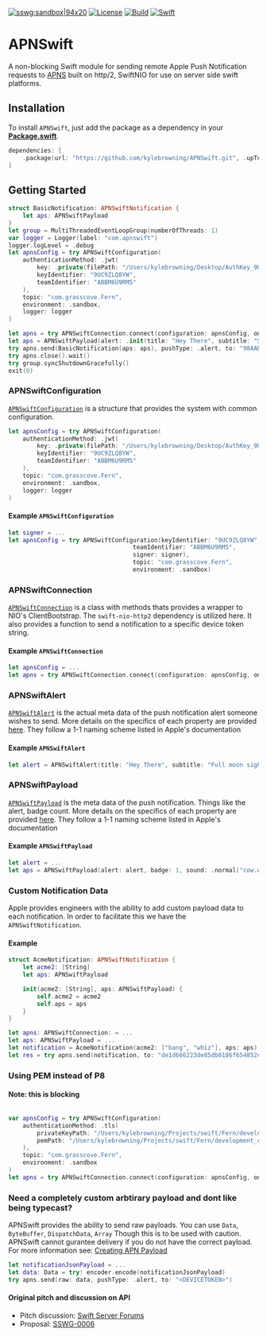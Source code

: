 [![sswg:sandbox|94x20](https://img.shields.io/badge/sswg-sandbox-lightgrey.svg)](https://github.com/swift-server/sswg/blob/master/process/incubation.md#sandbox-level)
[![License](https://img.shields.io/badge/License-Apache%202.0-yellow.svg)](https://www.apache.org/licenses/LICENSE-2.0.html)
[![Build](https://github.com/kylebrowning/APNSwift/workflows/test/badge.svg)](https://github.com/kylebrowning/APNSwift/actions)
[![Swift](https://img.shields.io/badge/Swift-5.2-brightgreen.svg?colorA=orange&colorB=4E4E4E)](https://swift.org)

# APNSwift

A non-blocking Swift module for sending remote Apple Push Notification requests to [APNS](https://developer.apple.com/documentation/usernotifications/setting_up_a_remote_notification_server) built on http/2, SwiftNIO for use on server side swift platforms.

## Installation

To install `APNSwift`, just add the package as a dependency in your [**Package.swift**](https://github.com/apple/swift-package-manager/blob/master/Documentation/PackageDescriptionV4.md#dependencies).

```swift
dependencies: [
    .package(url: "https://github.com/kylebrowning/APNSwift.git", .upToNextMinor(from: "1.3.0"))
]
```

## Getting Started

```swift
struct BasicNotification: APNSwiftNotification {
    let aps: APNSwiftPayload
}
let group = MultiThreadedEventLoopGroup(numberOfThreads: 1)
var logger = Logger(label: "com.apnswift")
logger.logLevel = .debug
let apnsConfig = try APNSwiftConfiguration(
    authenticationMethod: .jwt(
        key: .private(filePath: "/Users/kylebrowning/Desktop/AuthKey_9UC9ZLQ8YW.p8"),
        keyIdentifier: "9UC9ZLQ8YW",
        teamIdentifier: "ABBM6U9RM5"
    ),
    topic: "com.grasscove.Fern",
    environment: .sandbox,
    logger: logger
)

let apns = try APNSwiftConnection.connect(configuration: apnsConfig, on: group.next()).wait()
let aps = APNSwiftPayload(alert: .init(title: "Hey There", subtitle: "Subtitle", body: "Body"), hasContentAvailable: true)
try apns.send(BasicNotification(aps: aps), pushType: .alert, to: "98AAD4A2398DDC58595F02FA307DF9A15C18B6111D1B806949549085A8E6A55D").wait()
try apns.close().wait()
try group.syncShutdownGracefully()
exit(0)
```

### APNSwiftConfiguration

[`APNSwiftConfiguration`](https://github.com/kylebrowning/swift-nio-http2-apns/blob/master/Sources/APNSwift/APNSwiftConfiguration.swift) is a structure that provides the system with common configuration.

```swift
let apnsConfig = try APNSwiftConfiguration(
    authenticationMethod: .jwt(
        key: .private(filePath: "/Users/kylebrowning/Desktop/AuthKey_9UC9ZLQ8YW.p8"),
        keyIdentifier: "9UC9ZLQ8YW",
        teamIdentifier: "ABBM6U9RM5"
    ),
    topic: "com.grasscove.Fern",
    environment: .sandbox,
    logger: logger
)
```
#### Example `APNSwiftConfiguration`
```swift
let signer = ...
let apnsConfig = try APNSwiftConfiguration(keyIdentifier: "9UC9ZLQ8YW",
                                   teamIdentifier: "ABBM6U9RM5",
                                   signer: signer),
                                   topic: "com.grasscove.Fern",
                                   environment: .sandbox)
```

### APNSwiftConnection

[`APNSwiftConnection`](https://github.com/kylebrowning/swift-nio-http2-apns/blob/master/Sources/APNSwift/APNSwiftConnection.swift) is a class with methods thats provides a wrapper to NIO's ClientBootstrap. The `swift-nio-http2` dependency is utilized here. It also provides a function to send a notification to a specific device token string.


#### Example `APNSwiftConnection`
```swift
let apnsConfig = ...
let apns = try APNSwiftConnection.connect(configuration: apnsConfig, on: group.next()).wait()
```

### APNSwiftAlert

[`APNSwiftAlert`](https://github.com/kylebrowning/APNSwift/blob/tn-concise-naming/Sources/APNSwift/APNSwiftAlert.swift) is the actual meta data of the push notification alert someone wishes to send. More details on the specifics of each property are provided [here](https://developer.apple.com/library/archive/documentation/NetworkingInternet/Conceptual/RemoteNotificationsPG/PayloadKeyReference.html). They follow a 1-1 naming scheme listed in Apple's documentation


#### Example `APNSwiftAlert`
```swift
let alert = APNSwiftAlert(title: "Hey There", subtitle: "Full moon sighting", body: "There was a full moon last night did you see it")
```

### APNSwiftPayload

[`APNSwiftPayload`](https://github.com/kylebrowning/APNSwift/blob/tn-concise-naming/Sources/APNSwift/APNSwiftPayload.swift) is the meta data of the push notification. Things like the alert, badge count. More details on the specifics of each property are provided [here](https://developer.apple.com/library/archive/documentation/NetworkingInternet/Conceptual/RemoteNotificationsPG/PayloadKeyReference.html). They follow a 1-1 naming scheme listed in Apple's documentation


#### Example `APNSwiftPayload`
```swift
let alert = ...
let aps = APNSwiftPayload(alert: alert, badge: 1, sound: .normal("cow.wav"))
```

### Custom Notification Data

Apple provides engineers with the ability to add custom payload data to each notification. In order to facilitate this we have the `APNSwiftNotification`.

#### Example
```swift
struct AcmeNotification: APNSwiftNotification {
    let acme2: [String]
    let aps: APNSwiftPayload

    init(acme2: [String], aps: APNSwiftPayload) {
        self.acme2 = acme2
        self.aps = aps
    }
}

let apns: APNSwiftConnection: = ...
let aps: APNSwiftPayload = ...
let notification = AcmeNotification(acme2: ["bang", "whiz"], aps: aps)
let res = try apns.send(notification, to: "de1d666223de85db0186f654852cc960551125ee841ca044fdf5ef6a4756a77e").wait()
```

### Using PEM instead of P8
#### Note: this is blocking
```swift

var apnsConfig = try APNSwiftConfiguration(
    authenticationMethod: .tls(
        privateKeyPath: "/Users/kylebrowning/Projects/swift/Fern/development_com.grasscove.Fern.pkey",
        pemPath: "/Users/kylebrowning/Projects/swift/Fern/development_com.grasscove.Fern.pem"
    ),
    topic: "com.grasscove.Fern",
    environment: .sandbox
)
let apns = try APNSwiftConnection.connect(configuration: apnsConfig, on: group.next()).wait()
```

### Need a completely custom arbtirary payload and dont like being typecast?

APNSwift provides the ability to send raw payloads. You can use `Data`, `ByteBuffer`, `DispatchData`, `Array`
Though this is to be used with caution. APNSwift cannot gurantee delivery if you do not have the correct payload.
For more information see: [Creating APN Payload](https://developer.apple.com/library/archive/documentation/NetworkingInternet/Conceptual/RemoteNotificationsPG/CreatingtheNotificationPayload.html)

```swift
let notificationJsonPayload = ...
let data: Data = try! encoder.encode(notificationJsonPayload)
try apns.send(raw: data, pushType: .alert, to: "<DEVICETOKEN>")
```

#### Original pitch and discussion on API

* Pitch discussion: [Swift Server Forums](https://forums.swift.org/t/apple-push-notification-service-implementation-pitch/20193)
* Proposal: [SSWG-0006](https://forums.swift.org/t/feedback-nioapns-nio-based-apple-push-notification-service/24393)

